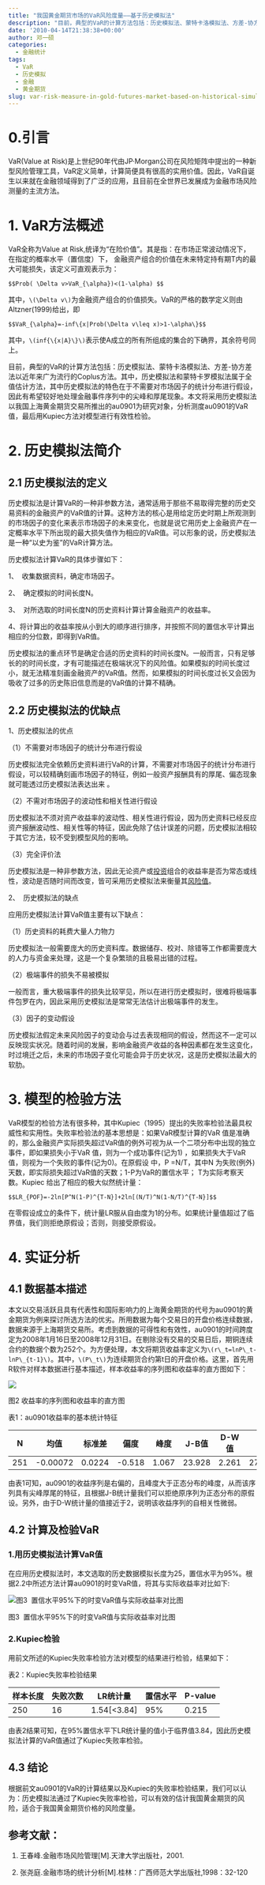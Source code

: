 ```yaml
---
title: "我国黄金期货市场的VaR风险度量——基于历史模拟法"
description: "目前，典型的VaR的计算方法包括：历史模拟法、蒙特卡洛模拟法、方差-协方差法以近年来广为流行的Coplus方法。其中，历史模拟法和蒙特卡罗模拟法属于全值估计方法，其中历史模拟法的特色在于不需要对市场因子的统计分布进行假设，因此有希望较好地处理金融事件序列中的尖峰和厚尾现象。本文将采用历史模拟法以我国上海黄金期货交易所推出的au0901为研究对象，分析测度au0901的VaR值，最后用Kupiec方法对模型进行有效性检验。"
date: '2010-04-14T21:38:38+00:00'
author: 邓一硕
categories:
  - 金融统计
tags:
  - VaR
  - 历史模拟
  - 金融
  - 黄金期货
slug: var-risk-measure-in-gold-futures-market-based-on-historical-simulation-method
---
```


# 0.引言

VaR(Value at Risk)是上世纪90年代由JP·Morgan公司在风险矩阵中提出的一种新型风险管理工具，VaR定义简单，计算简便具有很高的实用价值。因此，VaR自诞生以来就在金融领域得到了广泛的应用，且目前在全世界已发展成为金融市场风险测量的主流方法。

# 1. VaR方法概述

  VaR全称为Value at Risk,统译为“在险价值”。其是指：在市场正常波动情况下，在指定的概率水平（置信度）下， 金融资产组合的价值在未来特定持有期T内的最大可能损失，该定义可直观表示为：

  `$$Prob( \Delta v>VaR_{\alpha})<(1-\alpha) $$`

其中，`\(\Delta v\)`为金融资产组合的价值损失。VaR的严格的数学定义则由Altzner(1999)给出，即

`$$VaR_{\alpha}=-inf\{x|Prob(\Delta v\leq x)>1-\alpha\}$$`

其中，`\(inf{\{x|A}\}\)`表示使A成立的所有所组成的集合的下确界，其余符号同上。

目前，典型的VaR的计算方法包括：历史模拟法、蒙特卡洛模拟法、方差-协方差法以近年来广为流行的Coplus方法。其中，历史模拟法和蒙特卡罗模拟法属于全值估计方法，其中历史模拟法的特色在于不需要对市场因子的统计分布进行假设，因此有希望较好地处理金融事件序列中的尖峰和厚尾现象。本文将采用历史模拟法以我国上海黄金期货交易所推出的au0901为研究对象，分析测度au0901的VaR值，最后用Kupiec方法对模型进行有效性检验。

# 2. 历史模拟法简介

## 2.1 历史模拟法的定义

历史模拟法是计算VaR的一种非参数方法，通常适用于那些不易取得完整的历史交易资料的金融资产的VaR值的计算。这种方法的核心是用给定历史时期上所观测到的市场因子的变化来表示市场因子的未来变化，也就是说它用历史上金融资产在一定概率水平下所出现的最大损失值作为相应的VaR值。可以形象的说，历史模拟法是一种“以史为鉴”的VaR计算方法。

历史模拟法计算VaR的具体步骤如下：

1、  收集数据资料，确定市场因子。

2、  确定模拟的时间长度N。

3、  对所选取的时间长度N的历史资料计算计算金融资产的收益率。

4、将计算出的收益率按从小到大的顺序进行排序，并按照不同的置信水平计算出相应的分位数，即得到VaR值。

历史模拟法的重点环节是确定合适的历史资料的时间长度N。一般而言，只有足够长的的时间长度，才有可能描述在极端状况下的风险值。如果模拟的时间长度过小，就无法精准刻画金融资产的VaR值。然而，如果模拟的时间长度过长又会因为吸收了过多的历史陈旧信息而是的VaR值的计算不精确。

## 2.2 历史模拟法的优缺点

1、历史模拟法的优点

（1）不需要对市场因子的统计分布进行假设

历史模拟法完全依赖历史资料进行VaR的计算，不需要对市场因子的统计分布进行假设，可以较精确刻画市场因子的特征，例如一般资产报酬具有的厚尾、偏态现象就可能透过历史模拟法表达出来 。

（2）不需对市场因子的波动性和相关性进行假设

历史模拟法不须对资产收益率的波动性、相关性进行假设，因为历史资料已经反应资产报酬波动性、相关性等的特征，因此免除了估计误差的问题，历史模拟法相较于其它方法，较不受到模型风险的影响。

（3）完全评价法

历史模拟法是一种非参数方法，因此无论资产或[投资](http://www.hudong.com/wiki/%E6%8A%95%E8%B5%84)组合的收益率是否为常态或线性，波动是否随时间而改变，皆可采用历史模拟法来衡量其[风险值](linkredwin('%E9%A3%8E%E9%99%A9%E5%80%BC'))。

2、  历史模拟法的缺点

应用历史模拟法计算VaR值主要有以下缺点：

（1）历史资料的耗费大量人力物力

历史模拟法一般需要庞大的历史资料库。数据储存、校对、除错等工作都需要庞大的人力与资金来处理，这是一个复杂繁琐的且极易出错的过程。

（2）极端事件的损失不易被模拟

一般而言，重大极端事件的损失比较罕见，所以在进行历史模拟时，很难将极端事件包罗在内，因此采用历史模拟法是常常无法估计出极端事件的发生。

（3）因子的变动假设

历史模拟法假定未来风险因子的变动会与过去表现相同的假设，然而这不一定可以反映现实状况。随着时间的发展，影响金融资产收益的各种因素都在发生这变化，时过境迁之后，未来的市场因子变化可能会异于历史状况，这是历史模拟法最大的软肋。

# 3. 模型的检验方法

VaR模型的检验方法有很多种，其中Kupiec（1995）提出的失败率检验法最具权威性和实用性。失败率检验法的基本思想是：如果VaR模型计算的VaR 值是准确的，那么金融资产实际损失超过VaR值的例外可视为从一个二项分布中出现的独立事件，即如果损失小于VaR 值，则为一个成功事件(记为1) ，如果损失大于VaR 值，则视为一个失败的事件(记为0)。在原假设 中，P =N/T，其中N 为失败(例外) 天数，即实际损失超过VaR值的天数；1-P为VaR的置信水平； T为实际考察天数。Kupiec 给出了相应的极大似然统计量：

`$$LR_{POF}=-2ln[P^N(1-P)^{T-N}]+2ln[(N/T)^N(1-N/T)^{T-N}]$$`

在零假设成立的条件下，统计量LR服从自由度为1的分布。如果统计量值超过了临界值，我们则拒绝原假设；否则，则接受原假设。

# 4. 实证分析

## 4.1 数据基本描述

本文以交易活跃且具有代表性和国际影响力的上海黄金期货的代号为au0901的黄金期货为例来探讨所选方法的优劣。所用数据为每个交易日的开盘价格连续数据，数据来源于上海期货交易所。考虑到数据的可得性和有效性，au0901的时间跨度定为2008年1月16日至2008年12月31日。在剔除没有交易的交易日后，期铜连续合约的数据个数为252个。为方便处理，本文将期货收益率定义为`\(r\_t=lnP\_t-lnP\_{t-1}\)`。其中，`\(P\_t\)`为连续期货合约第t日的开盘价格。这里，首先用R软件对样本数据进行基本描述，样本收益率的序列图和收益率的直方图如下：
[<br /> ](https://cos.name/?attachment_id=)


![](https://cos.name/wp-content/uploads/2010/04/yishuao-yield.png)


  图2 收益率的序列图和收益率的直方图

表1：au0901收益率的基本统计特征

|   N   |  均值  | 标准差 |  偏度  |  峰度  |  J-B值 | D-W值 |    Q(25)  |   Q^2 (25)  |
|-------|--------|-------|--------|--------|-------|-------|-----------|-------------|
|  251  |-0.00072| 0.0224| -0.518 |  1.067 | 23.928| 2.261 |27.534[0.3]| 47.849[0.03]|

由表1可知，au0901的收益序列是右偏的，且峰度大于正态分布的峰度，从而该序列具有尖峰厚尾的特征，且根据J-B统计量我们可以拒绝原序列为正态分布的原假设。另外，由于D-W统计量的值接近于2，说明该收益序列的自相关性微弱。

## 4.2 计算及检验VaR

### 1.用历史模拟法计算VaR值

在应用历史模拟法时，本文选取的历史数据模拟长度为25，置信水平为95%。根据2.2中所述方法计算au0901的时变VaR值，将其与实际收益率对比如下:


![图3  置信水平95%下的时变VaR值与实际收益率对比图](https://cos.name/wp-content/uploads/2010/04/yishuo-vaR-yield.png)


图3  置信水平95%下的时变VaR值与实际收益率对比图

### 2.Kupiec检验

用前文所述的Kupiec失败率检验方法对模型的结果进行检验，结果如下：

表2：Kupiec失败率检验结果

| 样本长度 | 失败次数 |  LR统计量 | 置信水平 | P-value | 
|---------|---------|-----------|----------|--------|
|   250   |    16   |1.54[<3.84]|    95%   |  0.215 | 

由表2结果可知，在95%置信水平下LR统计量的值小于临界值3.84，因此历史模拟法计算的VaR值通过了Kupiec失败率检验。

## 4.3 结论

根据前文au0901的VaR的计算结果以及Kupiec的失败率检验结果，我们可以认为：历史模拟法通过了Kupiec失败率检验，可以有效的估计我国黄金期货的风险，适合于我国黄金期货价格的风险度量。

## 参考文献：

1. 王春峰.金融市场风险管理[M].天津大学出版社，2001.

2. 张尧庭.金融市场的统计分析[M].桂林：广西师范大学出版社,1998：32-120
